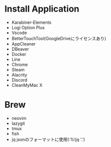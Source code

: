 # Install Application
- Karabiner-Elements
- Logi Option Plus
- Vscode
- BetterTouchTool(GoogleDriveにライセンスあり)
- AppCleaner
- DBeaver
- Docker
- Line
- Chrome
- Steam
- Alacrity
- Discord
- CleanMyMac X


# Brew
- neovim
- lazygit
- tmux
- fish
- jq jsonのフォーマットに使用(:%!jq '.')

